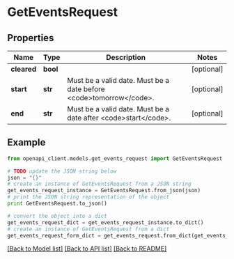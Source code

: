 # GetEventsRequest


## Properties
Name | Type | Description | Notes
------------ | ------------- | ------------- | -------------
**cleared** | **bool** |  | [optional] 
**start** | **str** | Must be a valid date. Must be a date before &lt;code&gt;tomorrow&lt;/code&gt;. | [optional] 
**end** | **str** | Must be a valid date. Must be a date after &lt;code&gt;start&lt;/code&gt;. | [optional] 

## Example

```python
from openapi_client.models.get_events_request import GetEventsRequest

# TODO update the JSON string below
json = "{}"
# create an instance of GetEventsRequest from a JSON string
get_events_request_instance = GetEventsRequest.from_json(json)
# print the JSON string representation of the object
print GetEventsRequest.to_json()

# convert the object into a dict
get_events_request_dict = get_events_request_instance.to_dict()
# create an instance of GetEventsRequest from a dict
get_events_request_form_dict = get_events_request.from_dict(get_events_request_dict)
```
[[Back to Model list]](../README.md#documentation-for-models) [[Back to API list]](../README.md#documentation-for-api-endpoints) [[Back to README]](../README.md)



